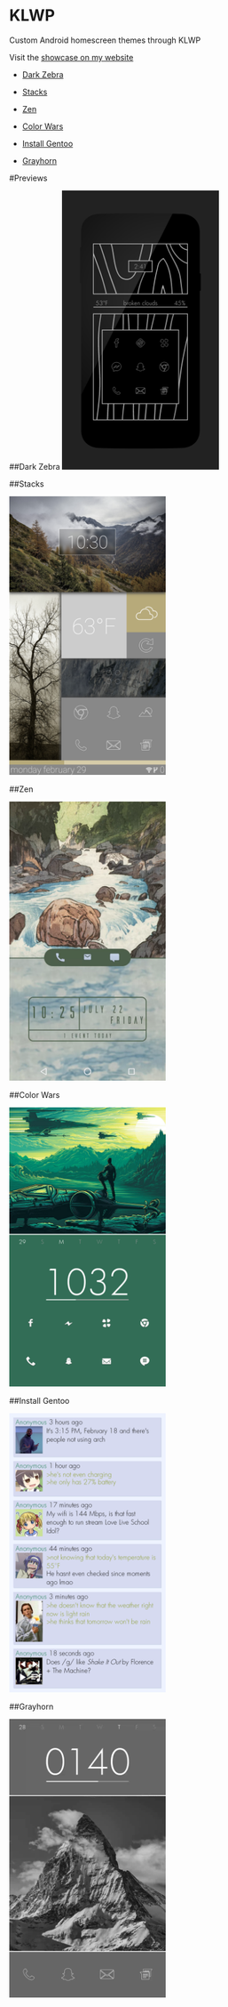 # KLWP


Custom Android homescreen themes through KLWP



Visit the [showcase on my website](http://ensorcell.netai.net/homescreens.html)



 - <a href=#dark-zebra>Dark Zebra</a>



 - <a href=#stacks>Stacks</a>



 - <a href=#zen>Zen</a>

 - <a href=#color-wars>Color Wars</a>





 - <a href=#install-gentoo>Install Gentoo</a>



 - <a href=#grayhorn>Grayhorn</a>





#Previews



##Dark Zebra
<img src="https://raw.githubusercontent.com/ensorcell/KLWP/homescreens/dark_zebra/dark_zebra.png" width=56%>



##Stacks
<a href="https://raw.githubusercontent.com/ensorcell/KLWP/homescreens/stacks/stacks.webm">

<img src="https://raw.githubusercontent.com/ensorcell/KLWP/homescreens/stacks/stacks.png" width=56%>

</a>



##Zen

<a href="https://raw.githubusercontent.com/ensorcell/KLWP/homescreens/zen/zen.webm">

<img src="https://raw.githubusercontent.com/ensorcell/KLWP/homescreens/zen/zen.png" width=56%>

</a>


##Color Wars

<a href="https://raw.githubusercontent.com/ensorcell/KLWP/homescreens/color_wars/color_wars.webm">

<img src="https://raw.githubusercontent.com/ensorcell/KLWP/homescreens/color_wars/color_wars.png" width=56%>

</a>




##Install Gentoo

<img src="https://raw.githubusercontent.com/ensorcell/KLWP/homescreens/install_gentoo/install_gentoo.png" width=56%>



##Grayhorn
<a href="https://raw.githubusercontent.com/ensorcell/KLWP/homescreens/grayhorn/grayhorn.webm">

<img src="https://raw.githubusercontent.com/ensorcell/KLWP/homescreens/grayhorn/grayhorn.png" width=56%>

</a>
